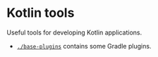 # Kotlin tools

Useful tools for developing Kotlin applications.

- [`./base-plugins`](base-plugins/) contains some Gradle plugins.
